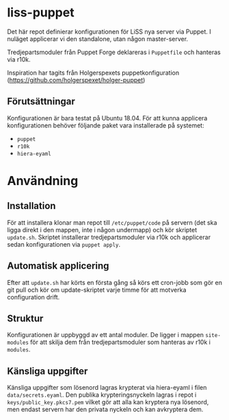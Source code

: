 # liss-puppet

Det här repot definierar konfigurationen för LiSS nya server via Puppet. I nuläget applicerar vi den standalone, utan någon master-server.

Tredjepartsmoduler från Puppet Forge deklareras i `Puppetfile` och hanteras via r10k.

Inspiration har tagits från Holgerspexets puppetkonfiguration (https://github.com/holgerspexet/holger-puppet)

## Förutsättningar
Konfigurationen är bara testat på Ubuntu 18.04. För att kunna applicera konfigurationen behöver följande paket vara installerade på systemet:
  * `puppet`
  * `r10k`
  * `hiera-eyaml`

# Användning
## Installation
För att installera klonar man repot till `/etc/puppet/code` på servern (det ska ligga direkt i den mappen, inte i någon undermapp) och kör skriptet `update.sh`. Skriptet installerar tredjepartsmoduler via r10k och applicerar sedan konfigurationen via `puppet apply`.

## Automatisk applicering
Efter att `update.sh` har körts en första gång så körs ett cron-jobb som gör en git pull och kör om update-skriptet varje timme för att motverka configuration drift.

## Struktur
Konfigurationen är uppbyggd av ett antal moduler. De ligger i mappen `site-modules` för att skilja dem från tredjepartsmoduler som hanteras av r10k i `modules`.

## Känsliga uppgifter
Känsliga uppgifter som lösenord lagras krypterat via hiera-eyaml i filen `data/secrets.eyaml`. Den publika krypteringsnyckeln lagras i repot i `keys/public_key.pkcs7.pem` vilket gör att alla kan kryptera nya lösenord, men endast servern har den privata nyckeln och kan avkryptera dem.


